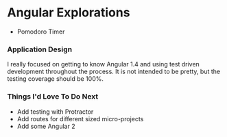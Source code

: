 # Angular Explorations

- Pomodoro Timer

### Application Design

I really focused on getting to know Angular 1.4 and using test driven development throughout
the process. It is not intended to be pretty, but the testing coverage should be 100%. 

### Things I'd Love To Do Next

- Add testing with Protractor
- Add routes for different sized micro-projects
- Add some Angular 2
